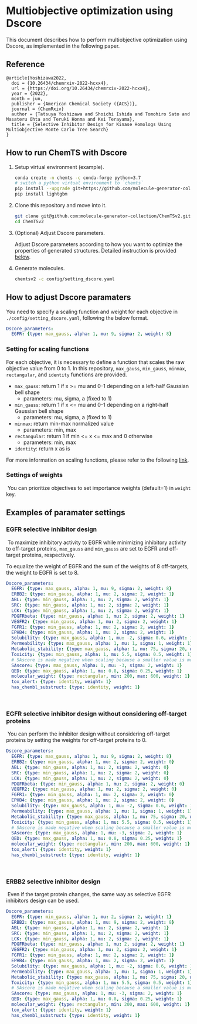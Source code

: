 # Multiobjective optimization using Dscore

This document describes how to perform multiobjective optimization using Dscore, as implemented in the following paper.

## Reference

```
@article{Yoshizawa2022,
  doi = {10.26434/chemrxiv-2022-hcxx4},
  url = {https://doi.org/10.26434/chemrxiv-2022-hcxx4},
  year = {2022},
  month = jun,
  publisher = {American Chemical Society ({ACS})},
  journal = {ChemRxiv}
  author = {Tatsuya Yoshizawa and Shoichi Ishida and Tomohiro Sato and Masateru Ohta and Teruki Honma and Kei Terayama},
  title = {Selective Inhibitor Design for Kinase Homologs Using Multiobjective Monte Carlo Tree Search}
}
```

## How to run ChemTS with Dscore

1. Setup virtual environment (example).

    ```bash
    conda create -n chemts -c conda-forge python=3.7
    # switch a python virtual environment to `chemts`
    pip install --upgrade git+https://github.com/molecule-generator-collection/ChemTSv2.git
    pip install lightgbm
    ```

2. Clone this repository and move into it.

    ```bash
    git clone git@github.com:molecule-generator-collection/ChemTSv2.git
    cd ChemTSv2
    ```

3. (Optional) Adjust Dscore parameters.

   Adjust Dscore parameters according to how you want to optimize the properties of generated structures. Detailed instruction is provided [below](#How-to-adjust-Dscore-paramaters).
​
4. Generate molecules.

    ```bash
    chemtsv2 -c config/setting_dscore.yaml
    ```

## How to adjust Dscore paramaters

You need to specify a scaling function and weight for each objective in `./config/setting_dscore.yaml`, following the below format.

  ```yaml
  Dscore_parameters:
    EGFR: {type: max_gauss, alpha: 1, mu: 9, sigma: 2, weight: 8}
  ```

### Setting for scaling functions

For each objective, it is necessary to define a function that scales the raw objective value from 0 to 1.
In this repository, `max_gauss`, `min_gauss`, `minmax`, `rectangular`, and `identity` functions are provided.

- `max_gauss`: return 1 if x >= mu and 0–1 depending on a left-half Gaussian bell shape
  - parameters: mu, sigma, a (fixed to 1)
- `min_gauss`: return 1 if x <= mu and 0–1 depending on a right-half Gaussian bell shape
  - parameters: mu, sigma, a (fixed to 1)
- `minmax`: return min-max normalized value
  - parameters: min, max
- `rectangular`: return 1 if min <= x <= max and 0 otherwise
  - parameters: min, max
- `identity`: return x as is

For more information on scaling functions, please refer to the following [link](../chemtsv2/misc/README.md).

### Settings of weights
​
You can prioritize objectives to set importance weights (default=1) in `weight` key.
​

## Examples of paramater settings

### EGFR selective inhibitor design
​
To maximize inhibitory activity to EGFR while minimizing inhibitory activity to off-target proteins, `max_gauss` and `min_gauss` are set to EGFR and off-target proteins, respectively.

To equalize the weight of EGFR and ​the sum of the weights of 8 off-targets, the weight to EGFR is set to 8.
​
```yaml
Dscore_parameters:
  EGFR: {type: max_gauss, alpha: 1, mu: 9, sigma: 2, weight: 8}
  ERBB2: {type: min_gauss, alpha: 1, mu: 2, sigma: 2, weight: 1}
  ABL: {type: min_gauss, alpha: 1, mu: 2, sigma: 2, weight: 1}
  SRC: {type: min_gauss, alpha: 1, mu: 2, sigma: 2, weight: 1}
  LCK: {type: min_gauss, alpha: 1, mu: 2, sigma: 2, weight: 1}
  PDGFRbeta: {type: min_gauss, alpha: 1, mu: 2, sigma: 2, weight: 1}
  VEGFR2: {type: min_gauss, alpha: 1, mu: 2, sigma: 2, weight: 1}
  FGFR1: {type: min_gauss, alpha: 1, mu: 2, sigma: 2, weight: 1}
  EPHB4: {type: min_gauss, alpha: 1, mu: 2, sigma: 2, weight: 1}
  Solubility: {type: max_gauss, alpha: 1, mu: -2, sigma: 0.6, weight: 1}
  Permeability: {type: max_gauss, alpha: 1, mu: 1, sigma: 1, weight: 1}
  Metabolic_stability: {type: max_gauss, alpha: 1, mu: 75, sigma: 20, weight: 1}
  Toxicity: {type: min_gauss, alpha: 1, mu: 5.5, sigma: 0.5, weight: 1}
  # SAscore is made negative when scaling because a smaller value is more desirable.
  SAscore: {type: max_gauss, alpha: 1, mu: -3, sigma: 2, weight: 1}
  QED: {type: max_gauss, alpha: 1, mu: 0.8, sigma: 0.25, weight: 1}
  molecular_weight: {type: rectangular, min: 200, max: 600, weight: 1}
  tox_alert: {type: identity, weight: 1}
  has_chembl_substruct: {type: identity, weight: 1}
```
​
### EGFR selective inhibitor design without considering off-target proteins
​
You can perform the inhibitor design without considering off-target proteins by setting the weights for off-target proteins to 0.
​
```yaml
Dscore_parameters:
  EGFR: {type: max_gauss, alpha: 1, mu: 9, sigma: 2, weight: 8}
  ERBB2: {type: min_gauss, alpha: 1, mu: 2, sigma: 2, weight: 0}
  ABL: {type: min_gauss, alpha: 1, mu: 2, sigma: 2, weight: 0}
  SRC: {type: min_gauss, alpha: 1, mu: 2, sigma: 2, weight: 0}
  LCK: {type: min_gauss, alpha: 1, mu: 2, sigma: 2, weight: 0}
  PDGFRbeta: {type: min_gauss, alpha: 1, mu: 2, sigma: 2, weight: 0}
  VEGFR2: {type: min_gauss, alpha: 1, mu: 2, sigma: 2, weight: 0}
  FGFR1: {type: min_gauss, alpha: 1, mu: 2, sigma: 2, weight: 0}
  EPHB4: {type: min_gauss, alpha: 1, mu: 2, sigma: 2, weight: 0}
  Solubility: {type: max_gauss, alpha: 1, mu: -2, sigma: 0.6, weight: 1}
  Permeability: {type: max_gauss, alpha: 1, mu: 1, sigma: 1, weight: 1}
  Metabolic_stability: {type: max_gauss, alpha: 1, mu: 75, sigma: 20, weight: 1}
  Toxicity: {type: min_gauss, alpha: 1, mu: 5.5, sigma: 0.5, weight: 1}
  # SAscore is made negative when scaling because a smaller value is more desirable.
  SAscore: {type: max_gauss, alpha: 1, mu: -3, sigma: 2, weight: 1}
  QED: {type: max_gauss, alpha: 1, mu: 0.8, sigma: 0.25, weight: 1}
  molecular_weight: {type: rectangular, min: 200, max: 600, weight: 1}
  tox_alert: {type: identity, weight: 1}
  has_chembl_substruct: {type: identity, weight: 1}
```
​
### ERBB2 selective inhibitor design
​
Even if the target protein changes, the same way as selective EGFR inhibitors design can be used.
​
```yaml
Dscore_parameters:
  EGFR: {type: min_gauss, alpha: 1, mu: 2, sigma: 2, weight: 1}
  ERBB2: {type: max_gauss, alpha: 1, mu: 9, sigma: 2, weight: 8}
  ABL: {type: min_gauss, alpha: 1, mu: 2, sigma: 2, weight: 1}
  SRC: {type: min_gauss, alpha: 1, mu: 2, sigma: 2, weight: 1}
  LCK: {type: min_gauss, alpha: 1, mu: 2, sigma: 2, weight: 1}
  PDGFRbeta: {type: min_gauss, alpha: 1, mu: 2, sigma: 2, weight: 1}
  VEGFR2: {type: min_gauss, alpha: 1, mu: 2, sigma: 2, weight: 1}
  FGFR1: {type: min_gauss, alpha: 1, mu: 2, sigma: 2, weight: 1}
  EPHB4: {type: min_gauss, alpha: 1, mu: 2, sigma: 2, weight: 1}
  Solubility: {type: max_gauss, alpha: 1, mu: -2, sigma: 0.6, weight: 1}
  Permeability: {type: max_gauss, alpha: 1, mu: 1, sigma: 1, weight: 1}
  Metabolic_stability: {type: max_gauss, alpha: 1, mu: 75, sigma: 20, weight: 1}
  Toxicity: {type: min_gauss, alpha: 1, mu: 5.5, sigma: 0.5, weight: 1}
  # SAscore is made negative when scaling because a smaller value is more desirable.
  SAscore: {type: max_gauss, alpha: 1, mu: -3, sigma: 2, weight: 1}
  QED: {type: max_gauss, alpha: 1, mu: 0.8, sigma: 0.25, weight: 1}
  molecular_weight: {type: rectangular, min: 200, max: 600, weight: 1}
  tox_alert: {type: identity, weight: 1}
  has_chembl_substruct: {type: identity, weight: 1}
```